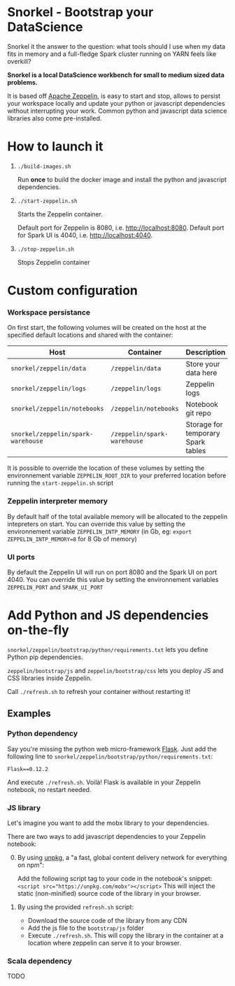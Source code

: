 Snorkel - Bootstrap your DataScience
====

Snorkel it the answer to the question: what tools should I use when my data fits in memory
and a full-fledge Spark cluster running on YARN feels like overkill?

__Snorkel is a local DataScience workbench for small to medium sized data problems.__

It is based off [Apache Zeppelin](https://github.com/apache/zeppelin), is easy to start and stop, allows to persist your workspace
locally and update your python or javascript dependencies without interrupting your work.
Common python and javascript data science libraries also come pre-installed.


# How to launch it

1. `./build-images.sh`

   Run __once__ to build the docker image and install the python and javascript dependencies.
   
2. `./start-zeppelin.sh`

   Starts the Zeppelin container.
   
   Default port for Zeppelin is 8080, i.e. [http://localhost:8080](http://localhost:8080).
   Default port for Spark UI is 4040, i.e. [http://localhost:4040](http://localhost:4040).
   
3. `./stop-zeppelin.sh`

   Stops Zeppelin container
   
# Custom configuration

### Workspace persistance

On first start, the following volumes will be created on the host at the specified default locations and shared 
with the container:

Host | Container | Description
--- | --- | ---
`snorkel/zeppelin/data` | `/zeppelin/data` | Store your data here
`snorkel/zeppelin/logs` | `/zeppelin/logs` | Zeppelin logs
`snorkel/zeppelin/notebooks` | `/zeppelin/notebooks` | Notebook git repo
`snorkel/zeppelin/spark-warehouse` | `/zeppelin/spark-warehouse` | Storage for temporary Spark tables

It is possible to override the location of these volumes by setting the environnement variable `ZEPPELIN_ROOT_DIR` 
to your preferred location before running the `start-zeppelin.sh` script

### Zeppelin interpreter memory

By default half of the total available memory will be allocated to the zeppelin intepreters on start.
You can override this value by setting the environnement variable `ZEPPELIN_INTP_MEMORY` (in Gb, eg: `export ZEPPELIN_INTP_MEMORY=8` for 8 Gb of memory)

### UI ports

By default the Zeppelin UI will run on port 8080 and the Spark UI on port 4040. 
You can override this value by setting the environnement variables `ZEPPELIN_PORT` and `SPARK_UI_PORT`

# Add Python and JS dependencies on-the-fly

`snorkel/zeppelin/bootstrap/python/requirements.txt` lets you define Python pip dependencies.

`zeppelin/bootstrap/js` and `zeppelin/bootstrap/css` lets you deploy JS and CSS libraries inside Zeppelin.

Call `./refresh.sh` to refresh your container without restarting it!

## Examples

### Python dependency

Say you're missing the python web micro-framework [Flask](https://github.com/pallets/flask). Just add the following line to
`snorkel/zeppelin/bootstrap/python/requirements.txt`:

	Flask==0.12.2
	
And execute `./refresh.sh`. Voilà! Flask is available in your Zeppelin notebook, no restart needed. 

### JS library

Let's imagine you want to add the mobx library to your dependencies.

There are two ways to add javascript dependencies to your Zeppelin notebook: 

0. By using [unpkg](https://unpkg.com), a "a fast, global content delivery network for everything on npm":

	Add the following script tag to your code in the notebook's snippet: 
				`<script src="https://unpkg.com/mobx"></script>`
	This will inject the static (non-minified) source code of the library in your browser.
	
0. By using the provided `refresh.sh` script:

	* Download the source code of the library from any CDN
	* Add the js file to the `bootstrap/js` folder
	* Execute `./refresh.sh`. This will copy the library in the container at a location where zeppelin can serve it to your browser.

### Scala dependency

TODO
